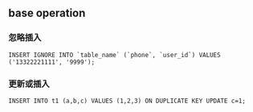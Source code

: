 ## base operation

### 忽略插入
```
INSERT IGNORE INTO `table_name` (`phone`, `user_id`) VALUES ('13322221111', '9999');
```

### 更新或插入
```
INSERT INTO t1 (a,b,c) VALUES (1,2,3) ON DUPLICATE KEY UPDATE c=1;
```
